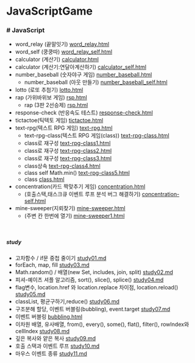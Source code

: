 # JavaScriptGame

### # JavaScript

- word_relay (끝말잇기) [word_relay.html](끝말잇기/word_relay.html)
- word_self (쿵쿵따) [word_relay_self.html](끝말잇기/쿵쿵따/word_relay_self.html)
- calculator (계산기) [calculator.html](계산기/calculator.html)
- calculator (계산기:연달아계산하기) [calculator_self.html](계산기/연달아%20계산하기/calculator_self.html)
- number_baseball (숫자야구 게임) [number_baseball.html](3.숫자야구%20게임/number_baseball.html)
  - number_baseball (아웃 만들기) [number_baseball_self.html](3.숫자야구%20게임/아웃%20만들기/number_baseball_self.html)
- lotto (로또 추첨기) [lotto.html](4.로또%20추첨기/lotto.html)
- rap (가위바위보 게임) [rsp.html](5.가위바위보%20게임/rsp.html)
  - rap (3판 2선승제) [rsp.html](5.가위바위보%20게임/3%ED%8C%90%202%EC%84%A0%EC%8A%B9%EC%A0%9C/rsp_self.html)
- response-check (반응속도 테스트) [response-check.html](6.반응속도%20테스트/response-check.html)
- tictactoe(틱텍토 게임) [tictactoe.html](7.틱택토%20게임/tictactoe_self.html)
- text-rpg(텍스트 RPG 게임) [text-rpg.html](8.텍스트%20RPG%20게임/text-rpg.html)
  - text-rpg-class(텍스트 RPG 게임(class)) [text-rpg-class.html](8.텍스트%20RPG%20게임/text-rpg-class.html)
  - class로 재구성 [text-rpg-class1.html](8.텍스트%20RPG%20게임/text-rpg-class1.html)
  - class로 재구성 [text-rpg-class2.html](8.텍스트%20RPG%20게임/text-rpg-class2.html)
  - class로 재구성 [text-rpg-class3.html](8.텍스트%20RPG%20게임/text-rpg-class3.html)
  - class상속 [text-rpg-class4.html](8.텍스트%20RPG%20게임/text-rpg-class4.html)
  - class self Math.min() [text-rpg-class5.html](8.텍스트%20RPG%20게임/text-rpg-class5.html)
  - class [class.html](8.텍스트%20RPG%20게임/class.html)
- concentration(카드 짝맞추기 게임) [concentration.html](9.카드%20짝맞추기%20게임/concentration.html)
  - (호출스택,태스크큐 이벤트 루프 분석 버그 해결하기) [concentration-self.html](9.카드%20짝맞추기%20게임/concentration-self.html)
- mine-sweeper(지뢰찾기) [mine-sweeper.html](10.지뢰찾기/mine-sweeper.html)
  - (주변 칸 한번에 열기) [mine-sweeper1.html](10.지뢰찾기/mine-sweeper1.html)

<br>

##### study

- 고차함수 / if문 중첩 줄이기 [study01.md](study01.md)
- forEach, map, fill [study03.md](study03.md)
- Math.random() / 배열(new Set, includes, join, split) [study02.md](study02.md)
- 피셔-예이츠 셔플 알고리즘, sort(), slice(), splice() [study04.md](study04.md)
- flag변수, location.href 와 location.replace 차이점, location.reload() [study05.md](study05.md)
- classList, 평균구하기,reduce() [study06.md](study06.md)
- 구조분해 할당, 이벤트 버블링(bubbling), event.target [study07.md](study07.md)
- 이벤트 버블링 [bubbling.html](7.틱택토%20게임/bubbling.html)
- 이차원 배열, 유사배열, from(), every(), some(), flat(), filter(), rowIndex와 cellIndex [study08.md](study08.md)
- 깊은 복사와 얕은 복사 [study09.md](study09.md)
- 호출 스택과 이벤트 루프 [study10.md](study10.md)
- 마우스 이벤트 종류 [study11.md](study11.md)

<!-- badge -->
<!-- <img src="https://img.shields.io/badge/HTML5-FF8800?style=flat&logo=HTML5&logoColor=FFFFFF"/> <img src="https://img.shields.io/badge/css3-14CC80?style=flat&logo=css3&logoColor=FFFFFF"/> <img src="https://img.shields.io/badge/sass-0170FE?style=flat&logo=sass&logoColor=FFFFFF"/> <img src="https://img.shields.io/badge/JavaScript-6078FF?style=flat&logo=JavaScript&logoColor=FFFFFF"/> -->
